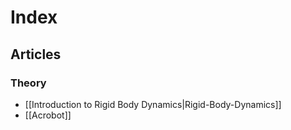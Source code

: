 Index
=====

Articles
--------

### Theory

* [[Introduction to Rigid Body Dynamics|Rigid-Body-Dynamics]]
* [[Acrobot]]